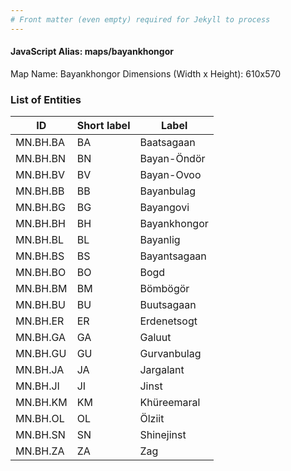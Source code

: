 ```yaml
---
# Front matter (even empty) required for Jekyll to process
---
```


#### JavaScript Alias: maps/bayankhongor

Map Name: Bayankhongor
Dimensions (Width x Height): 610x570





### List of Entities

ID | Short label | Label
---|---|---|
MN.BH.BA | BA | Baatsagaan
MN.BH.BN | BN | Bayan-Öndör
MN.BH.BV | BV | Bayan-Ovoo
MN.BH.BB | BB | Bayanbulag		
MN.BH.BG | BG | Bayangovi
MN.BH.BH | BH | Bayankhongor
MN.BH.BL | BL | Bayanlig
MN.BH.BS | BS | Bayantsagaan		
MN.BH.BO | BO | Bogd
MN.BH.BM | BM | Bömbögör
MN.BH.BU | BU | Buutsagaan
MN.BH.ER | ER | Erdenetsogt		
MN.BH.GA | GA | Galuut
MN.BH.GU | GU | Gurvanbulag
MN.BH.JA | JA | Jargalant
MN.BH.JI | JI | Jinst		
MN.BH.KM | KM | Khüreemaral
MN.BH.OL | OL | Ölziit
MN.BH.SN | SN | Shinejinst
MN.BH.ZA | ZA | Zag
